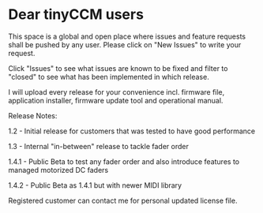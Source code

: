 # Dear tinyCCM users

This space is a global and open place where issues and feature requests shall be pushed by any user. Please click on "New Issues" to write your request.

Click "Issues" to see what issues are known to be fixed and filter to "closed" to see what has been implemented in which release.

I will upload every release for your convenience incl. firmware file, application installer, firmware update tool and operational manual.

Release Notes:

1.2 - Initial release for customers that was tested to have good performance

1.3 - Internal "in-between" release to tackle fader order

1.4.1 - Public Beta to test any fader order and also introduce features to managed motorized DC faders

1.4.2 - Public Beta as 1.4.1 but with newer MIDI library


Registered customer can contact me for personal updated license file.
